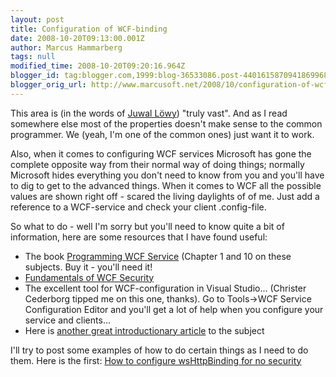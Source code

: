 ```yaml
---
layout: post
title: Configuration of WCF-binding
date: 2008-10-20T09:13:00.001Z
author: Marcus Hammarberg
tags: null
modified_time: 2008-10-20T09:20:16.964Z
blogger_id: tag:blogger.com,1999:blog-36533086.post-4401615870941869968
blogger_orig_url: http://www.marcusoft.net/2008/10/configuration-of-wcf-binding.html
---
```



This area is (in the words of
<a href="http://www.idesign.net" target="_blank">Juwal Löwy</a>) "truly
vast". And as I read somewhere else most of the properties doesn't make
sense to the common programmer. We (yeah, I'm one of the common ones)
just want it to work.

Also, when it comes to configuring WCF services Microsoft has gone the
complete opposite way from their normal way of doing things; normally
Microsoft hides everything you don't need to know from you and you'll
have to dig to get to the advanced things. When it comes to WCF all the
possible values are shown right off - scared the living daylights of of
me. Just add a reference to a WCF-service and check your client
.config-file.

So what to do - well I'm sorry but you'll need to know quite a bit of
information, here are some resources that I have found useful:

-   The book <a href="http://oreilly.com/catalog/9780596526993/"
    target="_blank">Programming WCF Service</a> (Chapter 1 and 10 on
    these subjects. Buy it - you'll need it!
-   <a href="http://www.devx.com/codemag/Article/33342"
    target="_blank">Fundamentals of WCF Security</a>
-   The excellent tool for WCF-configuration in Visual Studio...
    (Christer Cederborg tipped me on this one, thanks). Go to
    Tools-\>WCF Service Configuration Editor and you'll get a lot of
    help when you configure your service and clients...
-   Here is <a
    href="http://www.winterdom.com/weblog/2007/02/12/WCFConfigurationComplexity.aspx"
    target="_blank">another great introductionary article</a> to the
    subject

I'll try to post some examples of how to do certain things as I need to
do them. Here is the first: <a
href="http://www.marcusoft.net/2008/10/wcf-config-how-to-configure.html"
target="_blank">How to configure wsHttpBinding for no security</a>
